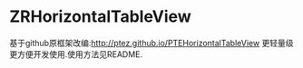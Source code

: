 # ZRHorizontalTableView
基于github原框架改编:http://ptez.github.io/PTEHorizontalTableView  更轻量级 更方便开发使用.使用方法见README.

